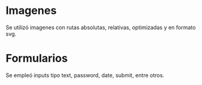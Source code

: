 # Imagenes

Se utilizó imagenes con rutas absolutas, relativas, optimizadas y en formato svg.

# Formularios

Se empleó inputs tipo text, password, date, submit, entre otros.
